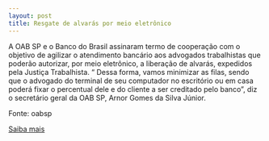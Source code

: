 ```yaml
---
layout: post
title: Resgate de alvarás por meio eletrônico
---
```

<p>A OAB SP e o Banco do Brasil assinaram termo de cooperação com o objetivo de agilizar o atendimento bancário aos advogados trabalhistas que poderão autorizar, por meio eletrônico, a liberação de alvarás, expedidos pela Justiça Trabalhista. “ Dessa forma, vamos minimizar as filas, sendo que o advogado do terminal de seu computador no escritório ou em casa poderá fixar o percentual dele e do cliente a ser creditado pelo banco”, diz o secretário geral da OAB SP, Arnor Gomes da Silva Júnior.</p><p>Fonte: oabsp</p><p><a href="http://www.oabsp.org.br/noticias/2009/03/03/5370" target="_blank">Saiba mais </a></p>
